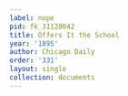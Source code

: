 ```yaml
---
label: nope
pid: fk_31120042
title: Offers It the School
year: '1895'
author: Chicago Daily
order: '331'
layout: single
collection: documents
---
```

